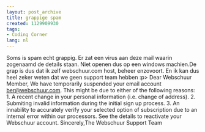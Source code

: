 ```yaml
---
layout: post_archive
title: grappige spam
created: 1129909930
tags:
- Coding Corner
lang: nl
---
```

Soms is spam echt grappig. Er zat een virus aan deze mail waarin zogenaamd de details staan. Niet openen dus op een windows machien.De grap is dus dat ik zelf webschuur.com host, beheer enzovoort. En ik kan dus heel zeker weten dat we geen support team hebben :p> Dear Webschuur Member,  We have temporarily suspended your email account ber@webschuur.com. This might be due to either of the following reasons:  1. A recent change in your personal information (i.e. change of address). 2. Submiting invalid information during the initial sign up process. 3. An innability to accurately verify your selected option of subscription due to an internal error within our processors. See the details to reactivate your Webschuur account.  Sincerely,The Webschuur Support Team 
